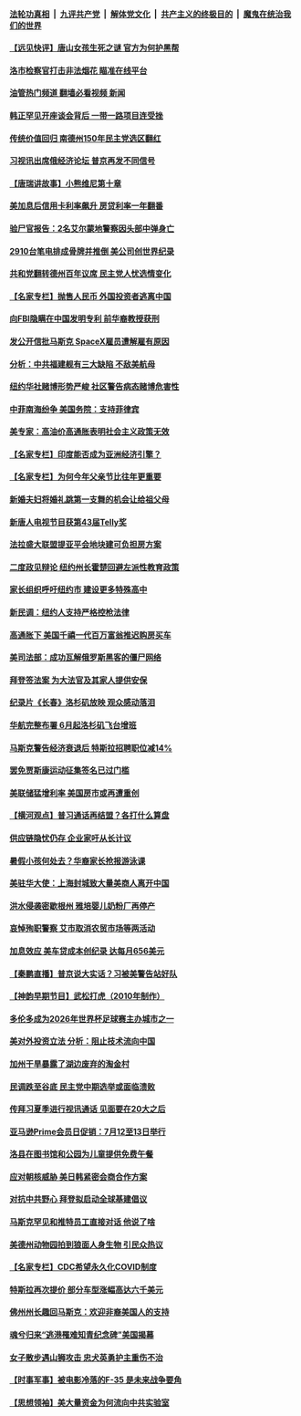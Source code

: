 ####  [法轮功真相](../../../../basic/blob/master/README.md?t=06180902) &nbsp;|&nbsp; [九评共产党](../../../../9ping.md/blob/master/README.md?t=06180902) &nbsp;|&nbsp; [解体党文化](../../../../jtdwh.md/blob/master/README.md?t=06180902)  &nbsp;|&nbsp; [共产主义的终极目的](../../../../gczydzjmd.md/blob/master/README.md?t=06180902) &nbsp;|&nbsp; [魔鬼在统治我们的世界](../../../../mgztzwmdsj.md/blob/master/README.md?t=06180902) 

#### [【远见快评】唐山女孩生死之谜 官方为何护黑帮](../pages/nsc412/n13761963.md?t=06180902) 

#### [洛市检察官打击非法烟花 瞄准在线平台](../pages/nsc412/n13761979.md?t=06180902) 

#### [油管热门频道 翻墙必看视频 新闻](http://45.76.130.85:81/youtube.html?06180902)

#### [韩正罕见开座谈会背后 一带一路项目连受挫](../pages/nsc412/n13761858.md?t=06180902) 

#### [传统价值回归 南德州150年民主党选区翻红](../pages/nsc412/n13761886.md?t=06180902) 

#### [习视讯出席俄经济论坛 普京再发不同信号](../pages/nsc412/n13761933.md?t=06180902) 

#### [【唐瑞讲故事】小熊维尼第十章](../pages/nsc412/n13761932.md?t=06180902) 

#### [美加息后信用卡利率飙升 房贷利率一年翻番](../pages/nsc412/n13761901.md?t=06180902) 

#### [验尸官报告：2名艾尔蒙地警察因头部中弹身亡](../pages/nsc412/n13761947.md?t=06180902) 

#### [2910台笔电排成骨牌并推倒 美公司创世界纪录](../pages/nsc412/n13761798.md?t=06180902) 

#### [共和党翻转德州百年议席 民主党人忧选情变化](../pages/nsc412/n13761848.md?t=06180902) 

#### [【名家专栏】抛售人民币 外国投资者逃离中国](../pages/nsc412/n13761777.md?t=06180902) 

#### [向FBI隐瞒在中国发明专利 前华裔教授获刑](../pages/nsc412/n13761839.md?t=06180902) 

#### [发公开信批马斯克 SpaceX雇员遭解雇有原因](../pages/nsc412/n13761832.md?t=06180902) 

#### [分析：中共福建舰有三大缺陷 不敌美航母](../pages/nsc412/n13761846.md?t=06180902) 

#### [纽约华社赌博形势严峻 社区警告病态赌博危害性](../pages/nsc412/n13761381.md?t=06180902) 

#### [中菲南海纷争 美国务院：支持菲律宾](../pages/nsc412/n13761795.md?t=06180902) 

#### [美专家：高油价高通胀表明社会主义政策无效](../pages/nsc412/n13761170.md?t=06180902) 

#### [【名家专栏】印度能否成为亚洲经济引擎？](../pages/nsc412/n13761754.md?t=06180902) 

#### [【名家专栏】为何今年父亲节比往年更重要](../pages/nsc412/n13761753.md?t=06180902) 

#### [新婚夫妇将婚礼跳第一支舞的机会让给祖父母](../pages/nsc412/n13761577.md?t=06180902) 

#### [新唐人电视节目获第43届Telly奖](../pages/nsc412/n13761771.md?t=06180902) 

#### [法拉盛大联盟提亚平会地块建可负担房方案](../pages/nsc412/n13761455.md?t=06180902) 

#### [二度政见辩论 纽约州长霍楚回避左派性教育政策](../pages/nsc412/n13761453.md?t=06180902) 

#### [家长组织呼吁纽约市 建设更多特殊高中](../pages/nsc412/n13761462.md?t=06180902) 

#### [新民调：纽约人支持严格控枪法律](../pages/nsc412/n13761389.md?t=06180902) 

#### [高通胀下 美国千禧一代百万富翁推迟购房买车](../pages/nsc412/n13761340.md?t=06180902) 

#### [美司法部：成功瓦解俄罗斯黑客的僵尸网络](../pages/nsc412/n13761370.md?t=06180902) 

#### [拜登签法案 为大法官及其家人提供安保](../pages/nsc412/n13761223.md?t=06180902) 

#### [纪录片《长春》洛杉矶放映 观众感动落泪](../pages/nsc412/n13761333.md?t=06180902) 

#### [华航完整布署 6月起洛杉矶飞台增班](../pages/nsc412/n13761326.md?t=06180902) 

#### [马斯克警告经济衰退后 特斯拉招聘职位减14%](../pages/nsc412/n13761203.md?t=06180902) 

#### [罢免贾斯康运动征集签名已过门槛](../pages/nsc412/n13761318.md?t=06180902) 

#### [美联储猛增利率 美国房市或再遭重创](../pages/nsc412/n13761283.md?t=06180902) 

#### [【横河观点】普习通话再结盟？各打什么算盘](../pages/nsc412/n13761212.md?t=06180902) 

#### [供应链隐忧仍存 企业家吁从长计议](../pages/nsc412/n13761269.md?t=06180902) 

#### [暑假小孩何处去？华裔家长抢报游泳课](../pages/nsc412/n13761250.md?t=06180902) 

#### [美驻华大使：上海封城致大量美商人离开中国](../pages/nsc412/n13761148.md?t=06180902) 

#### [洪水侵袭密歇根州 雅培婴儿奶粉厂再停产](../pages/nsc412/n13761123.md?t=06180902) 

#### [哀悼殉职警察 艾市取消农贸市场等两活动](../pages/nsc412/n13761238.md?t=06180902) 

#### [加息效应 美车贷成本创纪录 达每月656美元](../pages/nsc412/n13761198.md?t=06180902) 

#### [【秦鹏直播】普京说大实话？习被美警告站好队](../pages/nsc412/n13761197.md?t=06180902) 

#### [【神韵早期节目】武松打虎（2010年制作）](../pages/nsc412/n13761161.md?t=06180902) 

#### [多伦多成为2026年世界杯足球赛主办城市之一](../pages/nsc412/n13761183.md?t=06180902) 

#### [美对外投资立法 分析：阻止技术流向中国](../pages/nsc412/n13761103.md?t=06180902) 

#### [加州干旱暴露了湖边废弃的淘金村](../pages/nsc412/n13761141.md?t=06180902) 

#### [民调跌至谷底 民主党中期选举或面临溃败](../pages/nsc412/n13761069.md?t=06180902) 

#### [传拜习夏季进行视讯通话 见面要在20大之后](../pages/nsc412/n13761110.md?t=06180902) 

#### [亚马逊Prime会员日促销：7月12至13日举行](../pages/nsc412/n13761074.md?t=06180902) 

#### [洛县在图书馆和公园为儿童提供免费午餐](../pages/nsc412/n13761128.md?t=06180902) 

#### [应对朝核威胁 美日韩紧密会商合作方案](../pages/nsc412/n13761114.md?t=06180902) 

#### [对抗中共野心 拜登拟启动全球基建倡议](../pages/nsc412/n13761108.md?t=06180902) 

#### [马斯克罕见和推特员工直接对话 他说了啥](../pages/nsc412/n13761099.md?t=06180902) 

#### [美德州动物园拍到狼面人身生物 引民众热议](../pages/nsc412/n13760841.md?t=06180902) 

#### [【名家专栏】CDC希望永久化COVID制度](../pages/nsc412/n13760951.md?t=06180902) 

#### [特斯拉再次提价 部分车型涨幅高达六千美元](../pages/nsc412/n13761066.md?t=06180902) 

#### [佛州州长趣回马斯克：欢迎非裔美国人的支持](../pages/nsc412/n13760440.md?t=06180902) 

#### [魂兮归来“逃港罹难知青纪念碑”美国揭幕](../pages/nsc412/n13760732.md?t=06180902) 

#### [女子散步遇山狮攻击 忠犬英勇护主重伤不治](../pages/nsc412/n13760817.md?t=06180902) 

#### [【时事军事】被电影冷落的F-35 是未来战争要角](../pages/nsc412/n13760325.md?t=06180902) 

#### [【思想领袖】美大量资金为何流向中共实验室](../pages/nsc412/n13740268.md?t=06180902) 

<img src='http://gfw-breaker.win/goodnews/indexes/nsc412.md' width='0px' height='0px'/>
